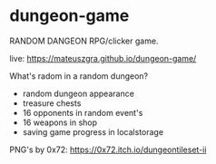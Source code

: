 # dungeon-game
RANDOM DANGEON
RPG/clicker game.

live: https://mateuszgra.github.io/dungeon-game/

What's radom in a random dungeon?
+ random dungeon appearance
+ treasure chests
+ 16 opponents in random event's
+ 16 weapons in shop
+ saving game progress in localstorage


PNG's by 0x72: https://0x72.itch.io/dungeontileset-ii

